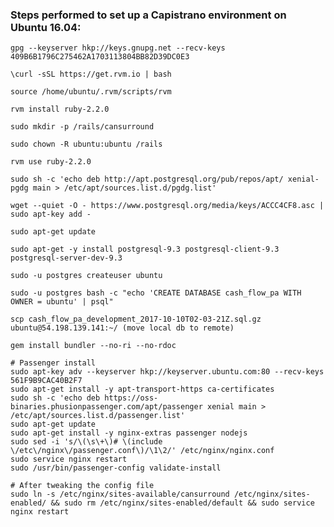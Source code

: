 ### Steps performed to set up a Capistrano environment on Ubuntu 16.04:

    gpg --keyserver hkp://keys.gnupg.net --recv-keys 409B6B1796C275462A1703113804BB82D39DC0E3

    \curl -sSL https://get.rvm.io | bash

    source /home/ubuntu/.rvm/scripts/rvm

    rvm install ruby-2.2.0

    sudo mkdir -p /rails/cansurround

    sudo chown -R ubuntu:ubuntu /rails

    rvm use ruby-2.2.0

    sudo sh -c 'echo deb http://apt.postgresql.org/pub/repos/apt/ xenial-pgdg main > /etc/apt/sources.list.d/pgdg.list'

    wget --quiet -O - https://www.postgresql.org/media/keys/ACCC4CF8.asc | sudo apt-key add -

    sudo apt-get update

    sudo apt-get -y install postgresql-9.3 postgresql-client-9.3 postgresql-server-dev-9.3

    sudo -u postgres createuser ubuntu

    sudo -u postgres bash -c "echo 'CREATE DATABASE cash_flow_pa WITH OWNER = ubuntu' | psql"

    scp cash_flow_pa_development_2017-10-10T02-03-21Z.sql.gz ubuntu@54.198.139.141:~/ (move local db to remote)

    gem install bundler --no-ri --no-rdoc

    # Passenger install
    sudo apt-key adv --keyserver hkp://keyserver.ubuntu.com:80 --recv-keys 561F9B9CAC40B2F7
    sudo apt-get install -y apt-transport-https ca-certificates
    sudo sh -c 'echo deb https://oss-binaries.phusionpassenger.com/apt/passenger xenial main > /etc/apt/sources.list.d/passenger.list'
    sudo apt-get update
    sudo apt-get install -y nginx-extras passenger nodejs
    sudo sed -i 's/\(\s\+\)# \(include \/etc\/nginx\/passenger.conf\)/\1\2/' /etc/nginx/nginx.conf
    sudo service nginx restart
    sudo /usr/bin/passenger-config validate-install

    # After tweaking the config file
    sudo ln -s /etc/nginx/sites-available/cansurround /etc/nginx/sites-enabled/ && sudo rm /etc/nginx/sites-enabled/default && sudo service nginx restart
